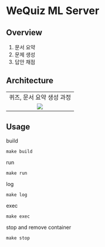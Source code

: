# WeQuiz ML Server

## Overview
1. 문서 요약
2. 문제 생성
3. 답안 채점

## Architecture

<table>
    <tbody>
        <tr>
          <tr>
            <td align='center'>퀴즈, 문서 요약 생성 과정</td>
          </tr>
          <tr>
            <td align='center'><img src="https://github.com/Team-WeQuiz/wequiz/assets/66217855/04cbcb16-0f92-4149-8e9c-41371df247cf"></td>
          </tr>
    </tbody>
</table>

## Usage

build
```shell
make build
```

run
```shell
make run
```

log
```shell
make log
```

exec
```shell
make exec
```

stop and remove container
```shell
make stop
```

  
